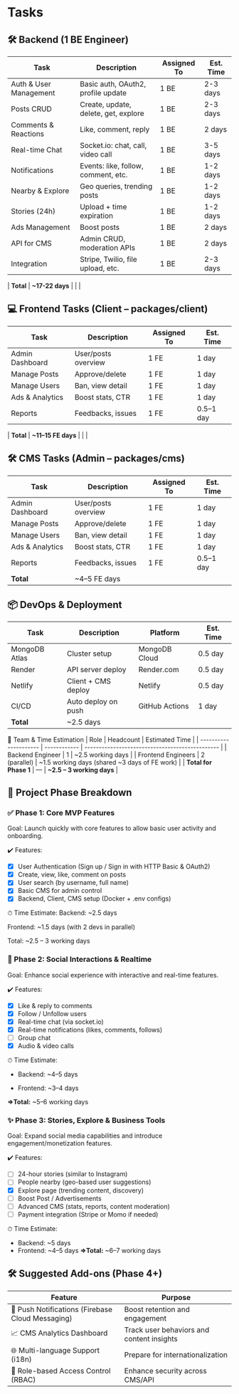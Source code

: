 # Tasks

## 🛠 Backend (1 BE Engineer)
| Task                   | Description                          | Assigned To | Est. Time |
| ---------------------- | ------------------------------------ | ----------- | --------- |
| Auth & User Management | Basic auth, OAuth2, profile update   | 1 BE        | 2-3 days  |
| Posts CRUD             | Create, update, delete, get, explore | 1 BE        | 2-3 days  |
| Comments & Reactions   | Like, comment, reply                 | 1 BE        | 2 days    |
| Real-time Chat         | Socket.io: chat, call, video call    | 1 BE        | 3-5 days  |
| Notifications          | Events: like, follow, comment, etc.  | 1 BE        | 1-2 days  |
| Nearby & Explore       | Geo queries, trending posts          | 1 BE        | 1-2 days  |
| Stories (24h)          | Upload + time expiration             | 1 BE        | 1-2 days  |
| Ads Management         | Boost posts                          | 1 BE        | 2 days    |
| API for CMS            | Admin CRUD, moderation APIs          | 1 BE        | 2 days    |
| Integration            | Stripe, Twilio, file upload, etc.    | 1 BE        | 2-3 days  |

| **Total**              | **\~17-22 days**                     |             |           |

## 💻 Frontend Tasks (Client – packages/client)
| Task            | Description         | Assigned To | Est. Time |
| --------------- | ------------------- | ----------- | --------- |
| Admin Dashboard | User/posts overview | 1 FE        | 1 day     |
| Manage Posts    | Approve/delete      | 1 FE        | 1 day     |
| Manage Users    | Ban, view detail    | 1 FE        | 1 day     |
| Ads & Analytics | Boost stats, CTR    | 1 FE        | 1 day     |
| Reports         | Feedbacks, issues   | 1 FE        | 0.5–1 day |

| **Total**       | **\~11–15 FE days** |             |           |

## 🛠 CMS Tasks (Admin – packages/cms)
| Task            | Description         | Assigned To | Est. Time |
| --------------- | ------------------- | ----------- | --------- |
| Admin Dashboard | User/posts overview | 1 FE        | 1 day     |
| Manage Posts    | Approve/delete      | 1 FE        | 1 day     |
| Manage Users    | Ban, view detail    | 1 FE        | 1 day     |
| Ads & Analytics | Boost stats, CTR    | 1 FE        | 1 day     |
| Reports         | Feedbacks, issues   | 1 FE        | 0.5–1 day |
| **Total**       | ~4–5 FE days        |             |           |

## 📦 DevOps & Deployment
| Task          | Description         | Platform       | Est. Time |
| ------------- | ------------------- | -------------- | --------- |
| MongoDB Atlas | Cluster setup       | MongoDB Cloud  | 0.5 day   |
| Render        | API server deploy   | Render.com     | 0.5 day   |
| Netlify       | Client + CMS deploy | Netlify        | 0.5 day   |
| CI/CD         | Auto deploy on push | GitHub Actions | 1 day     |
| **Total**     | ~2.5 days           |                |           |

👥 Team & Time Estimation
| Role                  | Headcount    | Estimated Time                                  |
| --------------------- | ------------ | ----------------------------------------------- |
| Backend Engineer      | 1            | \~2.5 working days                              |
| Frontend Engineers    | 2 (parallel) | \~1.5 working days (shared \~3 days of FE work) |
| **Total for Phase 1** | —            | **\~2.5 – 3 working days**                      |

## 🚀 Project Phase Breakdown
### ✅ Phase 1: Core MVP Features
Goal: Launch quickly with core features to allow basic user activity and onboarding.

✔️ Features:
- [x] User Authentication (Sign up / Sign in with HTTP Basic & OAuth2)
- [x] Create, view, like, comment on posts
- [x] User search (by username, full name)
- [x] Basic CMS for admin control
- [x] Backend, Client, CMS setup (Docker + .env configs)

⏱ Time Estimate:
Backend: ~2.5 days

Frontend: ~1.5 days (with 2 devs in parallel)

Total: ~2.5 – 3 working days

### 🚧 Phase 2: Social Interactions & Realtime
Goal: Enhance social experience with interactive and real-time features.

✔️ Features:
- [x] Like & reply to comments
- [x] Follow / Unfollow users
- [x] Real-time chat (via socket.io)
- [x] Real-time notifications (likes, comments, follows)
- [ ] Group chat
- [x] Audio & video calls

⏱ Time Estimate:
- Backend: ~4–5 days

- Frontend: ~3–4 days

__=>Total:__ ~5–6 working days

### ✨ Phase 3: Stories, Explore & Business Tools
Goal: Expand social media capabilities and introduce engagement/monetization features.

✔️ Features:
- [ ] 24-hour stories (similar to Instagram)
- [ ]  People nearby (geo-based user suggestions)
- [x]  Explore page (trending content, discovery)
- [ ] Boost Post / Advertisements
- [ ] Advanced CMS (stats, reports, content moderation)
- [ ] Payment integration (Stripe or Momo if needed)

⏱ Time Estimate:
- Backend: ~5 days
- Frontend: ~4–5 days
__=>Total:__ ~6–7 working days

## 🛠 Suggested Add-ons (Phase 4+)

| Feature                                          | Purpose                                   |
| ------------------------------------------------ | ----------------------------------------- |
| 🎯 Push Notifications (Firebase Cloud Messaging) | Boost retention and engagement            |
| 📈 CMS Analytics Dashboard                       | Track user behaviors and content insights |
| 🌐 Multi-language Support (i18n)                 | Prepare for internationalization          |
| 🔐 Role-based Access Control (RBAC)              | Enhance security across CMS/API           |